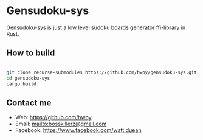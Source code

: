 # Gensudoku-sys

Gensudoku-sys is just a low level sudoku boards generator ffi-library in Rust.

## How to build

```sh

git clone recurse-submodules https://github.com/hwoy/gensudoku-sys.git
cd gensudoku-sys
cargo build

```


## Contact me

- Web: <https://github.com/hwoy>
- Email: <mailto:bosskillerz@gmail.com>
- Facebook: <https://www.facebook.com/watt.duean>


